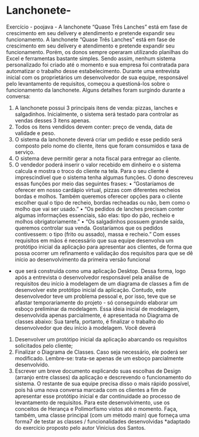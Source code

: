 # Lanchonete-
Exercício - poojava - A lanchonete “Quase Três Lanches” está em fase de crescimento em seu delivery e atendimento e pretende expandir seu funcionamento.
A lanchonete “Quase Três Lanches” está em fase de crescimento em seu delivery e
atendimento e pretende expandir seu funcionamento. Porém, os donos sempre operaram
utilizando planilhas do Excel e ferramentas bastante simples. Sendo assim, nenhum sistema
personalizado foi criado até o momento e sua empresa foi contratada para automatizar o
trabalho desse estabelecimento.
Durante uma entrevista inicial com os proprietários um desenvolvedor de sua equipe,
responsável pelo levantamento de requisitos, começou a questioná-los sobre o funcionamento
da lanchonete. Alguns detalhes foram surgindo durante a conversa:
1. A lanchonete possui 3 principais itens de venda: pizzas, lanches e salgadinhos.
Inicialmente, o sistema será testado para controlar as vendas desses 3 itens apenas.
2. Todos os itens vendidos devem conter: preço de venda, data de validade e peso.
3. O sistema da lanchonete deverá criar um pedido e esse pedido será composto pelo
nome do cliente, itens que foram consumidos e taxa de serviço.
4. O sistema deve permitir gerar a nota fiscal para entregar ao cliente.
5. O vendedor poderá inserir o valor recebido em dinheiro e o sistema calcula e mostra o
troco do cliente na tela.
Para o seu cliente é imprescindível que o sistema tenha algumas funções.
O dono descreveu essas funções por meio das seguintes frases:
• “Gostaríamos de oferecer em nosso cardápio virtual, pizzas com diferentes recheios
bordas e molhos. Também queremos oferecer opções para o cliente escolher qual o tipo
de recheio, bordas recheadas ou não, bem como o molho que vai ser usado.”
• “Os pedidos de lanches precisam conter algumas informações essenciais, são elas: tipo
do pão, recheio e molhos obrigatoriamente.”
• “Os salgadinhos possuem grande saída, queremos controlar sua venda. Gostaríamos
que os pedidos contivessem: o tipo (frito ou assado), massa e recheio.”
Com esses requisitos em mãos é necessário que sua equipe desenvolva um protótipo inicial
da aplicação para apresentar aos clientes, de forma que possa ocorrer um refinamento e
validação dos requisitos para que se dê início ao desenvolvimento da primeira versão funcional
- que será construída como uma aplicação Desktop.
Dessa forma, logo após a entrevista o desenvolvedor responsável pela análise de requisitos
deu início à modelagem de um diagrama de classes a fim de desenvolver este protótipo inicial
da aplicação.
Contudo, este desenvolvedor teve um problema pessoal e, por isso, teve que se afastar
temporariamente do projeto - só conseguindo elaborar um esboço preliminar da modelagem.
Essa ideia inicial de modelagem, desenvolvida apenas parcialmente, é apresentada no Diagrama
de classes abaixo:
Sua tarefa, portanto, é finalizar o trabalho do desenvolvedor que deu início à
modelagem. Você deverá
1. Desenvolver um protótipo inicial da aplicação abarcando os requisitos
solicitados pelo cliente;
2. Finalizar o Diagrama de Classes. Caso seja necessário, ele poderá ser modificado.
Lembre-se: trata-se apenas de um esboço parcialmente desenvolvido.
3. Escrever um breve documento explicando suas escolhas de Design (arranjo
entre classes) da aplicação e descrevendo o funcionamento do sistema.
O restante de sua equipe precisa disso o mais rápido possível, pois há uma nova
conversa marcada com os clientes a fim de apresentar esse protótipo inicial e dar continuidade
ao processo de levantamento de requisitos.
Para este desenvolvimento, use os conceitos de Herança e Polimorfismo vistos até o
momento. Faça, também, uma classe principal (com um método main) que forneça uma forma7
de testar as classes / funcionalidades desenvolvidas
*adaptado do exercício proposto pelo autor Vinicius dos Santos.
